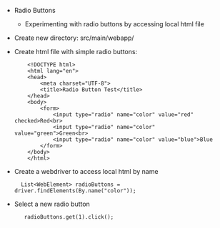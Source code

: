 * Radio Buttons
  - Experimenting with radio buttons by accessing local html file
  
* Create new directory: src/main/webapp/

* Create html file with simple radio buttons:

          <!DOCTYPE html>
          <html lang="en">
          <head>
              <meta charset="UTF-8">
              <title>Radio Button Test</title>
          </head>
          <body>
              <form>
                  <input type="radio" name="color" value="red" checked>Red<br>
                  <input type="radio" name="color" value="green">Green<br>
                  <input type="radio" name="color" value="blue">Blue
              </form>
          </body>
          </html>

* Create a webdriver to access local html by name

        List<WebElement> radioButtons = driver.findElements(By.name("color"));

* Select a new radio button

         radioButtons.get(1).click();